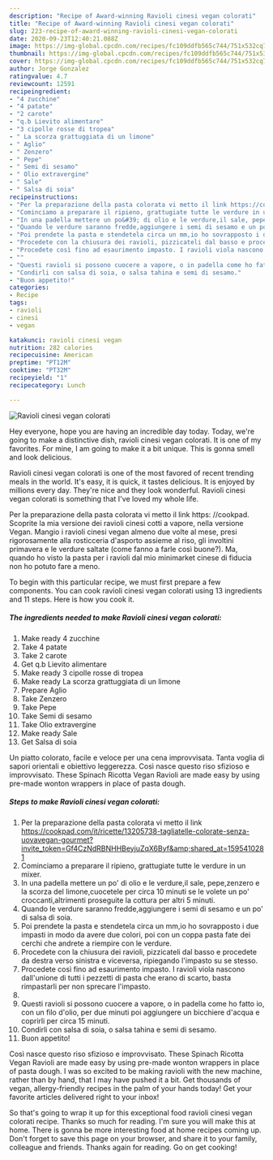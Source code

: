 ```yaml
---
description: "Recipe of Award-winning Ravioli cinesi vegan colorati"
title: "Recipe of Award-winning Ravioli cinesi vegan colorati"
slug: 223-recipe-of-award-winning-ravioli-cinesi-vegan-colorati
date: 2020-09-23T12:40:21.088Z
image: https://img-global.cpcdn.com/recipes/fc109ddfb565c744/751x532cq70/ravioli-cinesi-vegan-colorati-recipe-main-photo.jpg
thumbnail: https://img-global.cpcdn.com/recipes/fc109ddfb565c744/751x532cq70/ravioli-cinesi-vegan-colorati-recipe-main-photo.jpg
cover: https://img-global.cpcdn.com/recipes/fc109ddfb565c744/751x532cq70/ravioli-cinesi-vegan-colorati-recipe-main-photo.jpg
author: Jorge Gonzalez
ratingvalue: 4.7
reviewcount: 12591
recipeingredient:
- "4 zucchine"
- "4 patate"
- "2 carote"
- "q.b Lievito alimentare"
- "3 cipolle rosse di tropea"
- " La scorza grattuggiata di un limone"
- " Aglio"
- " Zenzero"
- " Pepe"
- " Semi di sesamo"
- " Olio extravergine"
- " Sale"
- " Salsa di soia"
recipeinstructions:
- "Per la preparazione della pasta colorata vi metto il link https://cookpad.com/it/ricette/13205738-tagliatelle-colorate-senza-uovavegan-gourmet?invite_token=Gf4CzNdRBNHHBeyjuZqX6Byf&amp;shared_at=1595410281"
- "Cominciamo a preparare il ripieno, grattugiate tutte le verdure in un mixer."
- "In una padella mettere un po&#39; di olio e le verdure,il sale, pepe,zenzero e la scorza del limone,cuocetele per circa 10 minuti se le volete un po&#39; croccanti,altrimenti proseguite la cottura per altri 5 minuti."
- "Quando le verdure saranno fredde,aggiungere i semi di sesamo e un po&#39; di salsa di soia."
- "Poi prendete la pasta e stendetela circa un mm,io ho sovrapposto i due impasti in modo da avere due colori, poi con un coppa pasta fate dei cerchi che andrete a riempire con le verdure."
- "Procedete con la chiusura dei ravioli, pizzicateli dal basso e procedete da destra verso sinistra e viceversa, ripiegando l&#39;impasto su se stesso."
- "Procedete così fino ad esaurimento impasto. I ravioli viola nascono dall&#39;unione di tutti i pezzetti di pasta che erano di scarto, basta rimpastarli per non sprecare l&#39;impasto."
- ""
- "Questi ravioli si possono cuocere a vapore, o in padella come ho fatto io, con un filo d&#39;olio, per due minuti poi aggiungere un bicchiere d&#39;acqua e coprirli per circa 15 minuti."
- "Condirli con salsa di soia, o salsa tahina e semi di sesamo."
- "Buon appetito!"
categories:
- Recipe
tags:
- ravioli
- cinesi
- vegan

katakunci: ravioli cinesi vegan 
nutrition: 282 calories
recipecuisine: American
preptime: "PT12M"
cooktime: "PT32M"
recipeyield: "1"
recipecategory: Lunch

---
```



![Ravioli cinesi vegan colorati](https://img-global.cpcdn.com/recipes/fc109ddfb565c744/751x532cq70/ravioli-cinesi-vegan-colorati-recipe-main-photo.jpg)

Hey everyone, hope you are having an incredible day today. Today, we're going to make a distinctive dish, ravioli cinesi vegan colorati. It is one of my favorites. For mine, I am going to make it a bit unique. This is gonna smell and look delicious.

Ravioli cinesi vegan colorati is one of the most favored of recent trending meals in the world. It's easy, it is quick, it tastes delicious. It is enjoyed by millions every day. They're nice and they look wonderful. Ravioli cinesi vegan colorati is something that I've loved my whole life.

Per la preparazione della pasta colorata vi metto il link https: //cookpad. Scoprite la mia versione dei ravioli cinesi cotti a vapore, nella versione Vegan. Mangio i ravioli cinesi vegan almeno due volte al mese, presi rigorosamente alla rosticceria d&#39;asporto assieme al riso, gli involtini primavera e le verdure saltate (come fanno a farle così buone?). Ma, quando ho visto la pasta per i ravioli dal mio minimarket cinese di fiducia non ho potuto fare a meno.


To begin with this particular recipe, we must first prepare a few components. You can cook ravioli cinesi vegan colorati using 13 ingredients and 11 steps. Here is how you cook it.

<!--inarticleads1-->

##### The ingredients needed to make Ravioli cinesi vegan colorati:

1. Make ready 4 zucchine
1. Take 4 patate
1. Take 2 carote
1. Get q.b Lievito alimentare
1. Make ready 3 cipolle rosse di tropea
1. Make ready  La scorza grattuggiata di un limone
1. Prepare  Aglio
1. Take  Zenzero
1. Take  Pepe
1. Take  Semi di sesamo
1. Take  Olio extravergine
1. Make ready  Sale
1. Get  Salsa di soia


Un piatto colorato, facile e veloce per una cena improvvisata. Tanta voglia di sapori orientali e obiettivo leggerezza. Così nasce questo riso sfizioso e improvvisato. These Spinach Ricotta Vegan Ravioli are made easy by using pre-made wonton wrappers in place of pasta dough. 

<!--inarticleads2-->

##### Steps to make Ravioli cinesi vegan colorati:

1. Per la preparazione della pasta colorata vi metto il link https://cookpad.com/it/ricette/13205738-tagliatelle-colorate-senza-uovavegan-gourmet?invite_token=Gf4CzNdRBNHHBeyjuZqX6Byf&amp;shared_at=1595410281
1. Cominciamo a preparare il ripieno, grattugiate tutte le verdure in un mixer.
1. In una padella mettere un po&#39; di olio e le verdure,il sale, pepe,zenzero e la scorza del limone,cuocetele per circa 10 minuti se le volete un po&#39; croccanti,altrimenti proseguite la cottura per altri 5 minuti.
1. Quando le verdure saranno fredde,aggiungere i semi di sesamo e un po&#39; di salsa di soia.
1. Poi prendete la pasta e stendetela circa un mm,io ho sovrapposto i due impasti in modo da avere due colori, poi con un coppa pasta fate dei cerchi che andrete a riempire con le verdure.
1. Procedete con la chiusura dei ravioli, pizzicateli dal basso e procedete da destra verso sinistra e viceversa, ripiegando l&#39;impasto su se stesso.
1. Procedete così fino ad esaurimento impasto. I ravioli viola nascono dall&#39;unione di tutti i pezzetti di pasta che erano di scarto, basta rimpastarli per non sprecare l&#39;impasto.
1. 
1. Questi ravioli si possono cuocere a vapore, o in padella come ho fatto io, con un filo d&#39;olio, per due minuti poi aggiungere un bicchiere d&#39;acqua e coprirli per circa 15 minuti.
1. Condirli con salsa di soia, o salsa tahina e semi di sesamo.
1. Buon appetito!


Così nasce questo riso sfizioso e improvvisato. These Spinach Ricotta Vegan Ravioli are made easy by using pre-made wonton wrappers in place of pasta dough. I was so excited to be making ravioli with the new machine, rather than by hand, that I may have pushed it a bit. Get thousands of vegan, allergy-friendly recipes in the palm of your hands today! Get your favorite articles delivered right to your inbox! 

So that's going to wrap it up for this exceptional food ravioli cinesi vegan colorati recipe. Thanks so much for reading. I'm sure you will make this at home. There is gonna be more interesting food at home recipes coming up. Don't forget to save this page on your browser, and share it to your family, colleague and friends. Thanks again for reading. Go on get cooking!
